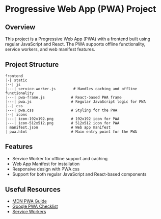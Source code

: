 # Progressive Web App (PWA) Project

## Overview

This project is a Progressive Web App (PWA) with a frontend built using regular JavaScript and React. The PWA supports offline functionality, service workers, and web manifest features.

## Project Structure

```
frontend
|-| static
|--| js
|---| service-worker.js        # Handles caching and offline functionality
|---| pwa-frame.js            # React-based PWA frame
|---| pwa.js                  # Regular JavaScript logic for PWA
|--| css
|---| pwa.css                 # Styling for the PWA
|--| icons
|---| icon-192x192.png        # 192x192 icon for PWA
|---| icon-512x512.png        # 512x512 icon for PWA
| manifest.json               # Web app manifest
| pwa.html                    # Main entry point for the PWA
```

## Features

- Service Worker for offline support and caching
- Web App Manifest for installation
- Responsive design with PWA.css
- Support for both regular JavaScript and React-based components

## Useful Resources

- [MDN PWA Guide](https://developer.mozilla.org/en-US/docs/Web/Progressive_web_apps)
- [Google PWA Checklist](https://web.dev/pwa-checklist/)
- [Service Workers](https://developer.mozilla.org/en-US/docs/Web/API/Service_Worker_API)

